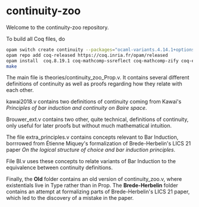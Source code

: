 # continuity-zoo

Welcome to the continuity-zoo repository.

To build all Coq files, do

```bash
opam switch create continuity --packages="ocaml-variants.4.14.1+options,ocaml-option-flambda"
opam repo add coq-released https://coq.inria.fr/opam/released
opam install  coq.8.19.1 coq-mathcomp-ssreflect coq-mathcomp-zify coq-equations 
make
```

The main file is theories/continuity_zoo_Prop.v. It contains several different definitions of continuity as well as proofs regarding how they relate with each other.

kawai2018.v contains two definitions of continuity coming from Kawai's *Principles of bar induction and continuity on Baire space*.

Brouwer_ext.v contains two other, quite technical, definitions of continuity, only useful for later proofs but without much mathematical intuition.

The file extra_principles.v contains concepts relevant to Bar Induction, borrrowed from Étienne Miquey's formalization of Brede-Herbelin's LICS 21 paper *On the logical structure of choice and bar induction principles*. 

File BI.v uses these concepts to relate variants of Bar Induction to the equivalence between continuity definitions.

Finally, the **Old** folder contains an old version of continuity_zoo.v, where existentials live in Type rather than in Prop. The **Brede-Herbelin** folder contains an attempt at formalizing parts of Brede-Herbelin's LICS 21 paper, which led to the discovery of a mistake in the paper.
